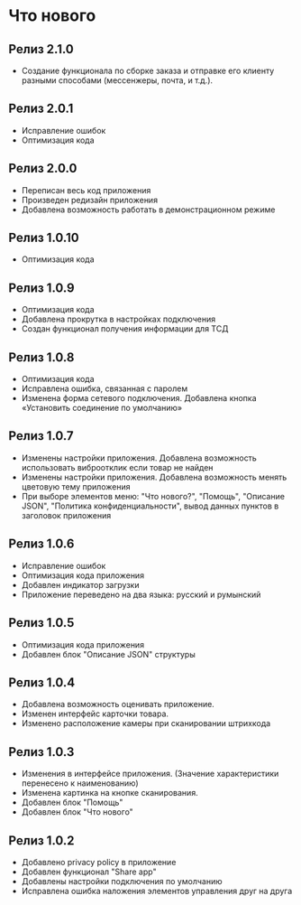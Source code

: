 
# Что нового

## Релиз 2.1.0
* Создание функционала по сборке заказа и отправке его клиенту
разными способами (мессенжеры, почта, и т.д.).

## Релиз 2.0.1
* Исправление ошибок
* Оптимизация кода

## Релиз 2.0.0
* Переписан весь код приложения
* Произведен редизайн приложения
* Добавлена возможность работать в демонстрационном режиме

## Релиз 1.0.10
* Оптимизация кода

## Релиз 1.0.9
* Оптимизация кода
* Добавлена прокрутка в настройках подключения
* Создан функционал получения информации для ТСД

## Релиз 1.0.8
* Оптимизация кода
* Исправлена ошибка, связанная с паролем
* Изменена форма сетевого подключения. Добавлена кнопка «Установить соединение по умолчанию»

## Релиз 1.0.7
* Изменены настройки приложения. Добавлена возможность использовать виброотклик если товар не найден
* Изменены настройки приложения. Добавлена возможность менять цветовую тему приложения
* При выборе элементов меню: "Что нового?", "Помощь", "Описание JSON", "Политика конфиденциальности", вывод данных пунктов в заголовок приложения

## Релиз 1.0.6
* Исправление ошибок
* Оптимизация кода приложения
* Добавлен индикатор загрузки
* Приложение переведено на два языка: русский и румынский

## Релиз 1.0.5
* Оптимизация кода приложения
* Добавлен блок "Описание JSON" структуры

## Релиз 1.0.4
* Добавлена возможность оценивать приложение.
* Изменен интерфейс карточки товара.
* Изменено расположение камеры при сканировании штрихкода

## Релиз 1.0.3
* Изменения в интерфейсе приложения. (Значение характеристики перенесено к наименованию)
* Изменена картинка на кнопке сканирования.
* Добавлен блок "Помощь"
* Добавлен блок "Что нового"

## Релиз 1.0.2
* Добавлено privacy policy в приложение
* Добавлен функционал "Share app"
* Добавлены настройки подключения по умолчанию
* Исправлена ошибка наложения элементов управления друг на друга
